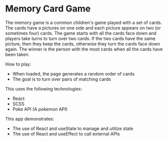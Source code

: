 # Memory Card Game

The memory game is a common children's game played with a set of cards. The cards have a pictures on one side and each picture appears on two (or sometimes four) cards. The game starts with all the cards face down and players take turns to turn over two cards. If the two cards have the same picture, then they keep the cards, otherwise they turn the cards face down again. The winner is the person with the most cards when all the cards have been taken.

How to play:

- When loaded, the page generates a random order of cards
- The goal is to turn over pairs of matching cards

This uses the following technologies:

- React
- SCSS
- Poke API (A pokemon API)

This app demonstrates:

- The use of React and useState to manage and utilize state
- The use of React and useEffect to call external APIs
